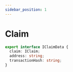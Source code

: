 ```yaml
---
sidebar_position: 1
---
```


# Claim

```ts
export interface IClaimData {
  claim: IClaim;
  address: string;
  transactionHash: string;
}
```
